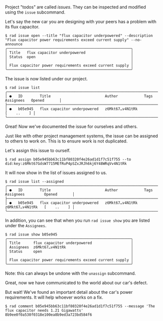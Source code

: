 Project "todos" are called *issues*.  They can be inspected and
modified using the `issue` subcommand.

Let's say the new car you are designing with your peers has a problem with its flux capacitor.

```
$ rad issue open --title "flux capacitor underpowered" --description "Flux capacitor power requirements exceed current supply" --no-announce
╭─────────────────────────────────────────────────────────╮
│ Title   flux capacitor underpowered                     │
│ Status  open                                            │
│                                                         │
│ Flux capacitor power requirements exceed current supply │
╰─────────────────────────────────────────────────────────╯
```

The issue is now listed under our project.

```
$ rad issue list
╭───────────────────────────────────────────────────────────────────────────────────────────────╮
│ ●   ID        Title                         Author            Tags   Assignees   Opened       │
├───────────────────────────────────────────────────────────────────────────────────────────────┤
│ ●   b05e945   flux capacitor underpowered   z6Mkt67…v4N1tRk                      [    ..    ] │
╰───────────────────────────────────────────────────────────────────────────────────────────────╯
```

Great! Now we've documented the issue for ourselves and others.

Just like with other project management systems, the issue can be assigned to
others to work on.  This is to ensure work is not duplicated.

Let's assign this issue to ourself.

```
$ rad assign b05e945bb63c11bf80320f4e26ad1d1f7c51f755 --to did:key:z6Mkt67GdsW7715MEfRuP4pSZxJRJh6kj6Y48WRqVv4N1tRk
```

It will now show in the list of issues assigned to us.

```
$ rad issue list --assigned
╭─────────────────────────────────────────────────────────────────────────────────────────────────────╮
│ ●   ID        Title                         Author            Tags   Assignees         Opened       │
├─────────────────────────────────────────────────────────────────────────────────────────────────────┤
│ ●   b05e945   flux capacitor underpowered   z6Mkt67…v4N1tRk          z6Mkt67…v4N1tRk   [    ..    ] │
╰─────────────────────────────────────────────────────────────────────────────────────────────────────╯
```

In addition, you can see that when you run `rad issue show` you are listed under the `Assignees`.

```
$ rad issue show b05e945
╭─────────────────────────────────────────────────────────╮
│ Title      flux capacitor underpowered                  │
│ Assignees  z6Mkt67…v4N1tRk                              │
│ Status     open                                         │
│                                                         │
│ Flux capacitor power requirements exceed current supply │
╰─────────────────────────────────────────────────────────╯
```

Note: this can always be undone with the `unassign` subcommand.

Great, now we have communicated to the world about our car's defect.

But wait! We've found an important detail about the car's power requirements.
It will help whoever works on a fix.

```
$ rad comment b05e945bb63c11bf80320f4e26ad1d1f7c51f755 --message 'The flux capacitor needs 1.21 Gigawatts'
8b9ee0f0a530f0318e100ea8b9ed3a723bd584f6
```

